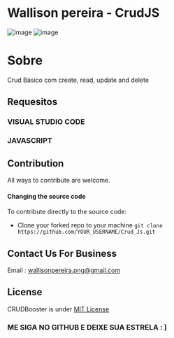 # Wallison pereira  - CrudJS

![image](https://user-images.githubusercontent.com/110045968/188289530-9fb1c4b9-24e5-42ac-a646-3921cb89eb15.png)
![image](https://user-images.githubusercontent.com/110045968/188289537-d194162a-e7e4-479c-938f-d9ae7f017983.png)


# Sobre
Crud Básico com create, read, update and delete

## Requesitos
### VISUAL STUDIO CODE
### JAVASCRIPT


## Contribution

All ways to contribute are welcome. 

#### Changing the source code

To contribute directly to the source code:


- Clone your forked repo to your machine ```git clone https://github.com/YOUR_USERNAME/Crud_Js.git```


## Contact Us For Business
Email : wallisonpereira.png@gmail.com

## License 
CRUDBooster is under [MIT License](https://opensource.org/licenses/MIT)


### ME SIGA NO GITHUB E DEIXE SUA ESTRELA : )
